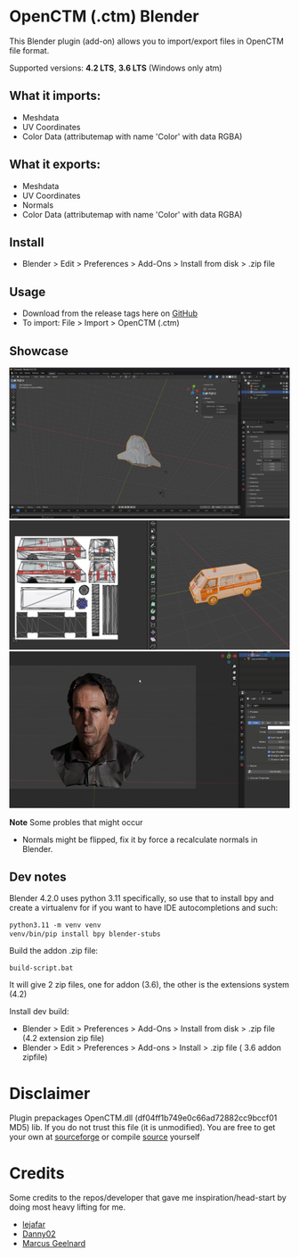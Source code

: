 OpenCTM (.ctm) Blender
====================

This Blender plugin (add-on) allows you to import/export files in OpenCTM file format.

Supported versions: **4.2 LTS**, **3.6 LTS** (Windows only atm)

## What it imports:
- Meshdata
- UV Coordinates
- Color Data (attributemap with name 'Color' with data RGBA)

## What it exports:
- Meshdata
- UV Coordinates
- Normals
- Color Data (attributemap with name 'Color' with data RGBA)

## Install
- Blender > Edit > Preferences > Add-Ons > Install from disk > .zip file

## Usage

- Download from the release tags here on [GitHub](https://github.com/RealIndrit/blender-openctm/releases/latest)
- To import: File > Import > OpenCTM (.ctm)


## Showcase
![Example of imported model view](assets/big_workspace.png)
![Example of UV view](assets/workview_uv.png)
![Old Man model with color data](assets/old_man_big.png)

**Note** Some probles that might occur
- Normals might be flipped, fix it by force a recalculate normals in Blender.


## Dev notes

Blender 4.2.0 uses python 3.11 specifically, so use that to install bpy and create a virtualenv for if you want to have IDE autocompletions and such:
```
python3.11 -m venv venv
venv/bin/pip install bpy blender-stubs
```

Build the addon .zip file:
```
build-script.bat
```

It will give 2 zip files, one for addon (3.6), the other is the extensions system (4.2)

Install dev build:
* Blender > Edit > Preferences > Add-Ons > Install from disk > .zip file (4.2 extension zip file)
* Blender > Edit > Preferences > Add-ons > Install > .zip file ( 3.6 addon zipfile)

# Disclaimer

Plugin prepackages OpenCTM.dll (df04ff1b749e0c66ad72882cc9bccf01 MD5) lib. If you do not trust this file (it is unmodified).
You are free to get your own at [sourceforge](https://sourceforge.net/projects/openctm/)
or compile [source](https://github.com/Danny02/OpenCTM) yourself

# Credits

Some credits to the repos/developer that gave me inspiration/head-start by doing most heavy lifting for me.
- [lejafar](https://github.com/lejafar/Python-OpenCTM)
- [Danny02](https://github.com/Danny02/OpenCTM/)
- [Marcus Geelnard](https://sourceforge.net/u/marcus256/)